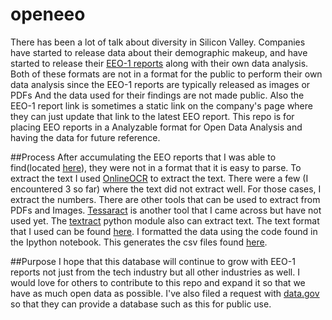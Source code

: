 # openeeo
There has been a lot of talk about diversity in Silicon Valley.  Companies have started to release data about their demographic makeup, and have started to release their [EEO-1 reports](https://www.eeoc.gov/employers/eeo1survey/index.cfm) along with their own data analysis.
Both of these formats are not in a format for the public to perform their own data analysis since the EEO-1 reports are typically released as images or PDFs
And the data used for their findings are not made public.  Also the EEO-1 report link is sometimes a static link on the company's page where they can just update that link to the latest EEO report.
This repo is for placing EEO reports in a Analyzable format for Open Data Analysis and having the data for future reference.  

##Process
After accumulating the EEO reports that I was able to find(located [here](tech/originals)), they were not in a format that it is easy to parse.  To extract the text I used [OnlineOCR](http://www.onlineocr.net/) to extract the text.  There were a few (I encountered 3 so far) where the text did not extract well.  For those cases, I extract the numbers.  There are other tools that can be used to extract from PDFs and Images.  [Tessaract](https://github.com/tesseract-ocr) is another tool that I came across but have not used yet.  The [textract](https://pypi.python.org/pypi/textract) python module also can extract text.
The text format that I used can be found [here](tech/txt_files).  I formatted the data using the code found in the Ipython notebook.  This generates the csv files found [here](tech/csv).

##Purpose
I hope that this database will continue to grow with EEO-1 reports not just from the tech industry but all other industries as well.  I would love for others to contribute to this repo and expand it so that we have as much open data as possible.  I've also filed a request with [data.gov](https://www.data.gov/) so that they can provide a database such as this for public use.
